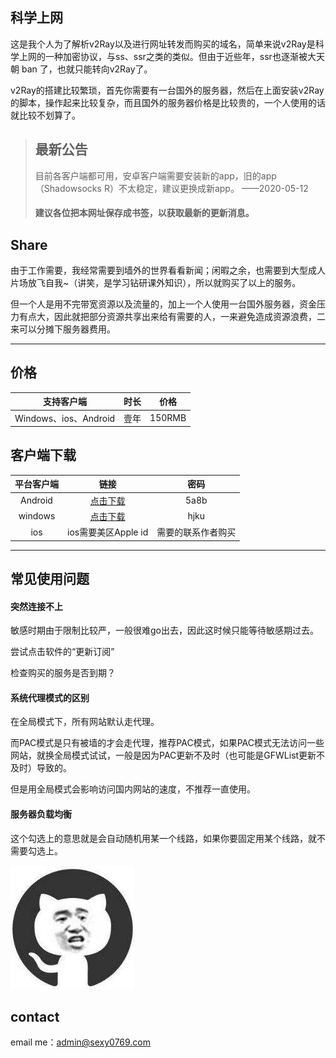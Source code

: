 ## 科学上网

这是我个人为了解析v2Ray以及进行网址转发而购买的域名，简单来说v2Ray是科学上网的一种加密协议，与ss、ssr之类的类似。但由于近些年，ssr也逐渐被大天朝 ban 了，也就只能转向v2Ray了。

v2Ray的搭建比较繁琐，首先你需要有一台国外的服务器，然后在上面安装v2Ray的脚本，操作起来比较复杂，而且国外的服务器价格是比较贵的，一个人使用的话就比较不划算了。

> ## 最新公告
> 目前各客户端都可用，安卓客户端需要安装新的app，旧的app（Shadowsocks R）不太稳定，建议更换成新app。
> ——2020-05-12
> #### 建议各位把本网址保存成书签，以获取最新的更新消息。

## Share

由于工作需要，我经常需要到墙外的世界看看新闻；闲暇之余，也需要到大型成人片场放飞自我~（讲笑，是学习钻研课外知识），所以就购买了以上的服务。

但一个人是用不完带宽资源以及流量的，加上一个人使用一台国外服务器，资金压力有点大，因此就把部分资源共享出来给有需要的人，一来避免造成资源浪费，二来可以分摊下服务器费用。

------------

## 价格

|支持客户端|时长|价格|
| :------------: | :------------: | :------------: |
|Windows、ios、Android|壹年|150RMB|

## 客户端下载

|平台客户端|链接|密码|
| :------------: | :------------: | :------------: |
|Android|[点击下载](https://busy.lanzous.com/ibzppmd "点击下载")|5a8b|
|windows|[点击下载](https://busy.lanzous.com/icj4foj "点击下载")|hjku|
|ios|ios需要美区Apple id|需要的联系作者购买|

------------

## 常见使用问题

#### 突然连接不上
敏感时期由于限制比较严，一般很难go出去，因此这时候只能等待敏感期过去。

尝试点击软件的“更新订阅”

检查购买的服务是否到期？

#### 系统代理模式的区别

在全局模式下，所有网站默认走代理。

而PAC模式是只有被墙的才会走代理，推荐PAC模式，如果PAC模式无法访问一些网站，就换全局模式试试，一般是因为PAC更新不及时（也可能是GFWList更新不及时）导致的。

但是用全局模式会影响访问国内网站的速度，不推荐一直使用。

#### 服务器负载均衡
这个勾选上的意思就是会自动随机用某一个线路，如果你要固定用某个线路，就不需要勾选上。

![head](./head.jpg "head")

## contact

email me：admin@sexy0769.com

